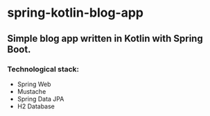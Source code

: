 # spring-kotlin-blog-app

## Simple blog app written in Kotlin with Spring Boot.

### Technological stack:

- Spring Web
- Mustache
- Spring Data JPA
- H2 Database



